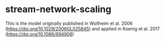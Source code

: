 # stream-network-scaling
This is the model originally published in Wollheim et al. 2006 (https://doi.org/10.1029/2006GL025845) and applied in Koenig et al. 2017 (https://doi.org/10.1086/694906)
